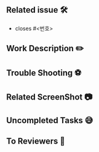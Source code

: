 ## Related issue 🛠

<!-- 관련 이슈 번호를 적어주세요 -->
- closes #<번호>

## Work Description ✏️

<!-- 작업 내용을 간단히 소개주세요 -->

## Trouble Shooting ⚽️

<!-- 어떤 위험이나 장애를 발견했는지 적어주세요 -->

## Related ScreenShot 📷

<!-- 관련 스크린샷을 첨부해주세요 -->

## Uncompleted Tasks 😅

<!-- 끝내지 못한 작업을 적어주세요 -->

## To Reviewers 📢

<!-- 리뷰어들에게 물어볼 점, 할 말 등을 적어주세요 -->
